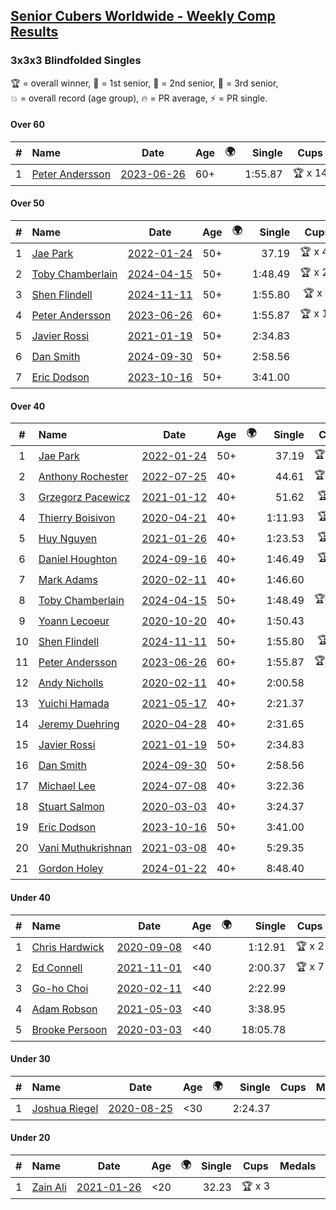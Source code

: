 <style>table {white-space: nowrap;}</style>
<link rel="stylesheet" type="text/css" href="/scw-comp/css/flags.css" />

## [Senior Cubers Worldwide - Weekly Comp Results](/scw-comp/results/)
### 3x3x3 Blindfolded Singles

<span style="white-space: nowrap;">🏆 = overall winner</span>, <span style="white-space: nowrap;">🥇 = 1st senior</span>, <span style="white-space: nowrap;">🥈 = 2nd senior</span>, <span style="white-space: nowrap;">🥉 = 3rd senior</span>, <span style="white-space: nowrap;">💥 = overall record (age group)</span>, <span style="white-space: nowrap;">🔥 = PR average</span>, <span style="white-space: nowrap;">⚡ = PR single</span>.

#### Over 60

| # | Name | Date | Age | 🌍 | Single | Cups | Medals | Achievements | Video |
| :--: | :-- | :--: | :--: | :--: | --: | :--: | :-- | :-- | :-- |
| 1 | [Peter Andersson](../../persons/peter_andersson/333bf.md) | [2023-06-26](../../results/2023-06-26/333bf.md) | 60+ | <i class="flag flag-SE" /> | 1:55.87 | 🏆 x 14 | 🥇 x 16, 🥈 x 14, 🥉 x 6 | 💥 x 8, 🔥 x 3, ⚡ x 7 | [Desktop](https://www.facebook.com/events/1347875969094200/permalink/1350116248870172) / [Mobile](https://m.facebook.com/events/1347875969094200?view=permalink&id=1350116248870172) |

#### Over 50

| # | Name | Date | Age | 🌍 | Single | Cups | Medals | Achievements | Video |
| :--: | :-- | :--: | :--: | :--: | --: | :--: | :-- | :-- | :-- |
| 1 | [Jae Park](../../persons/jae_park/333bf.md) | [2022-01-24](../../results/2022-01-24/333bf.md) | 50+ | <i class="flag flag-US" /> | 37.19 | 🏆 x 47 | 🥇 x 50, 🥈 x 1 | 💥 x 12, 🔥 x 3, ⚡ x 10 | [Desktop](https://www.facebook.com/events/350888393264963/permalink/354157772938025) / [Mobile](https://m.facebook.com/events/350888393264963?view=permalink&id=354157772938025) |
| 2 | [Toby Chamberlain](../../persons/toby_chamberlain/333bf.md) | [2024-04-15](../../results/2024-04-15/333bf.md) | 50+ | <i class="flag flag-AU" /> | 1:48.49 | 🏆 x 20 | 🥇 x 21, 🥈 x 15, 🥉 x 5 | 🔥 x 3, ⚡ x 9 | [Desktop](https://www.facebook.com/events/1083392669419994/permalink/1090167075409220) / [Mobile](https://m.facebook.com/events/1083392669419994?view=permalink&id=1090167075409220) |
| 3 | [Shen Flindell](../../persons/shen_flindell/333bf.md) | [2024-11-11](../../results/2024-11-11/333bf.md) | 50+ | <i class="flag flag-AU" /> | 1:55.80 | 🏆 x 2 | 🥇 x 2, 🥈 x 1, 🥉 x 3 | 🔥 x 2, ⚡ x 3 | [Desktop](https://www.facebook.com/745394767/videos/593097076509883) / [Mobile](https://m.facebook.com/745394767/videos/593097076509883) |
| 4 | [Peter Andersson](../../persons/peter_andersson/333bf.md) | [2023-06-26](../../results/2023-06-26/333bf.md) | 60+ | <i class="flag flag-SE" /> | 1:55.87 | 🏆 x 14 | 🥇 x 16, 🥈 x 14, 🥉 x 6 | 💥 x 8, 🔥 x 3, ⚡ x 7 | [Desktop](https://www.facebook.com/events/1347875969094200/permalink/1350116248870172) / [Mobile](https://m.facebook.com/events/1347875969094200?view=permalink&id=1350116248870172) |
| 5 | [Javier Rossi](../../persons/javier_rossi/333bf.md) | [2021-01-19](../../results/2021-01-19/333bf.md) | 50+ | <i class="flag flag-AR" /> | 2:34.83 |  | 🥇 x 1, 🥈 x 2, 🥉 x 7 | 🔥 x 2, ⚡ x 5 | [Desktop](https://www.facebook.com/100000123498724/videos/4282451065102301) / [Mobile](https://m.facebook.com/100000123498724/videos/4282451065102301) |
| 6 | [Dan Smith](../../persons/dan_smith/333bf.md) | [2024-09-30](../../results/2024-09-30/333bf.md) | 50+ | <i class="flag flag-US" /> | 2:58.56 |  | 🥈 x 1, 🥉 x 3 | 🔥 x 1, ⚡ x 6 | [Desktop](https://www.facebook.com/events/1277054103468955/permalink/1283657769475255) / [Mobile](https://m.facebook.com/events/1277054103468955?view=permalink&id=1283657769475255) |
| 7 | [Eric Dodson](../../persons/eric_dodson/333bf.md) | [2023-10-16](../../results/2023-10-16/333bf.md) | 50+ | <i class="flag flag-US" /> | 3:41.00 |  | 🥉 x 1 | ⚡ x 1 | [Desktop](https://www.facebook.com/events/637374055147584/permalink/639501824934807) / [Mobile](https://m.facebook.com/events/637374055147584?view=permalink&id=639501824934807) |

#### Over 40

| # | Name | Date | Age | 🌍 | Single | Cups | Medals | Achievements | Video |
| :--: | :-- | :--: | :--: | :--: | --: | :--: | :-- | :-- | :-- |
| 1 | [Jae Park](../../persons/jae_park/333bf.md) | [2022-01-24](../../results/2022-01-24/333bf.md) | 50+ | <i class="flag flag-US" /> | 37.19 | 🏆 x 47 | 🥇 x 50, 🥈 x 1 | 💥 x 12, 🔥 x 3, ⚡ x 10 | [Desktop](https://www.facebook.com/events/350888393264963/permalink/354157772938025) / [Mobile](https://m.facebook.com/events/350888393264963?view=permalink&id=354157772938025) |
| 2 | [Anthony Rochester](../../persons/anthony_rochester/333bf.md) | [2022-07-25](../../results/2022-07-25/333bf.md) | 40+ | <i class="flag flag-AU" /> | 44.61 | 🏆 x 18 | 🥇 x 19, 🥈 x 18, 🥉 x 8 | 🔥 x 3, ⚡ x 7 | [Desktop](https://www.facebook.com/events/734219160996929/permalink/738049173947261) / [Mobile](https://m.facebook.com/events/734219160996929?view=permalink&id=738049173947261) |
| 3 | [Grzegorz Pacewicz](../../persons/grzegorz_pacewicz/333bf.md) | [2021-01-12](../../results/2021-01-12/333bf.md) | 40+ | <i class="flag flag-PL" /> | 51.62 | 🏆 x 7 | 🥇 x 7, 🥈 x 11, 🥉 x 3 | 🔥 x 2, ⚡ x 5 | [Desktop](https://www.facebook.com/events/290317685967985/permalink/290420032624417) / [Mobile](https://m.facebook.com/events/290317685967985?view=permalink&id=290420032624417) |
| 4 | [Thierry Boisivon](../../persons/thierry_boisivon/333bf.md) | [2020-04-21](../../results/2020-04-21/333bf.md) | 40+ | <i class="flag flag-FR" /> | 1:11.93 | 🏆 x 3 | 🥇 x 3, 🥈 x 9, 🥉 x 4 | 🔥 x 3, ⚡ x 2 | [Desktop](https://www.facebook.com/events/1312095715657208/permalink/1316281738571939) / [Mobile](https://m.facebook.com/events/1312095715657208?view=permalink&id=1316281738571939) |
| 5 | [Huy Nguyen](../../persons/huy_nguyen/333bf.md) | [2021-01-26](../../results/2021-01-26/333bf.md) | 40+ | <i class="flag flag-CA" /> | 1:23.53 | 🏆 x 3 | 🥇 x 3, 🥈 x 15, 🥉 x 14 | 🔥 x 7, ⚡ x 6 | [Desktop](https://www.facebook.com/events/712047552829208/permalink/715547882479175) / [Mobile](https://m.facebook.com/events/712047552829208?view=permalink&id=715547882479175) |
| 6 | [Daniel Houghton](../../persons/daniel_houghton/333bf.md) | [2024-09-16](../../results/2024-09-16/333bf.md) | 40+ | <i class="flag flag-CH" /> | 1:46.49 | 🏆 x 7 | 🥇 x 7, 🥈 x 8, 🥉 x 8 | 🔥 x 2, ⚡ x 7 | [Desktop](https://www.facebook.com/events/838621045098189/permalink/842175531409407) / [Mobile](https://m.facebook.com/events/838621045098189?view=permalink&id=842175531409407) |
| 7 | [Mark Adams](../../persons/mark_adams/333bf.md) | [2020-02-11](../../results/2020-02-11/333bf.md) | 40+ | <i class="flag flag-GB" /> | 1:46.60 |  | 🥉 x 1 | ⚡ x 1 | [Desktop](https://www.facebook.com/events/173728187264773/permalink/176409236996668) / [Mobile](https://m.facebook.com/events/173728187264773?view=permalink&id=176409236996668) |
| 8 | [Toby Chamberlain](../../persons/toby_chamberlain/333bf.md) | [2024-04-15](../../results/2024-04-15/333bf.md) | 50+ | <i class="flag flag-AU" /> | 1:48.49 | 🏆 x 20 | 🥇 x 21, 🥈 x 15, 🥉 x 5 | 🔥 x 3, ⚡ x 9 | [Desktop](https://www.facebook.com/events/1083392669419994/permalink/1090167075409220) / [Mobile](https://m.facebook.com/events/1083392669419994?view=permalink&id=1090167075409220) |
| 9 | [Yoann Lecoeur](../../persons/yoann_lecoeur/333bf.md) | [2020-10-20](../../results/2020-10-20/333bf.md) | 40+ | <i class="flag flag-FR" /> | 1:50.43 |  | 🥈 x 1, 🥉 x 1 | 🔥 x 1, ⚡ x 3 | [Desktop](https://www.facebook.com/events/365280181488304/permalink/369891551027167) / [Mobile](https://m.facebook.com/events/365280181488304?view=permalink&id=369891551027167) |
| 10 | [Shen Flindell](../../persons/shen_flindell/333bf.md) | [2024-11-11](../../results/2024-11-11/333bf.md) | 50+ | <i class="flag flag-AU" /> | 1:55.80 | 🏆 x 2 | 🥇 x 2, 🥈 x 1, 🥉 x 3 | 🔥 x 2, ⚡ x 3 | [Desktop](https://www.facebook.com/745394767/videos/593097076509883) / [Mobile](https://m.facebook.com/745394767/videos/593097076509883) |
| 11 | [Peter Andersson](../../persons/peter_andersson/333bf.md) | [2023-06-26](../../results/2023-06-26/333bf.md) | 60+ | <i class="flag flag-SE" /> | 1:55.87 | 🏆 x 14 | 🥇 x 16, 🥈 x 14, 🥉 x 6 | 💥 x 8, 🔥 x 3, ⚡ x 7 | [Desktop](https://www.facebook.com/events/1347875969094200/permalink/1350116248870172) / [Mobile](https://m.facebook.com/events/1347875969094200?view=permalink&id=1350116248870172) |
| 12 | [Andy Nicholls](../../persons/andy_nicholls/333bf.md) | [2020-02-11](../../results/2020-02-11/333bf.md) | 40+ | <i class="flag flag-GB" /> | 2:00.58 |  | 🥈 x 2, 🥉 x 3 | 🔥 x 1, ⚡ x 1 | [Desktop](https://www.facebook.com/events/173728187264773/permalink/174217337215858) / [Mobile](https://m.facebook.com/events/173728187264773?view=permalink&id=174217337215858) |
| 13 | [Yuichi Hamada](../../persons/yuichi_hamada/333bf.md) | [2021-05-17](../../results/2021-05-17/333bf.md) | 40+ | <i class="flag flag-JP" /> | 2:21.37 |  | 🥉 x 1 | ⚡ x 1 | [Desktop](https://www.facebook.com/1849183990/videos/10215416741612270) / [Mobile](https://m.facebook.com/1849183990/videos/10215416741612270) |
| 14 | [Jeremy Duehring](../../persons/jeremy_duehring/333bf.md) | [2020-04-28](../../results/2020-04-28/333bf.md) | 40+ | <i class="flag flag-US" /> | 2:31.65 |  | 🥉 x 1 | ⚡ x 3 | [Desktop](https://www.facebook.com/events/534758690547855/permalink/538273463529711) / [Mobile](https://m.facebook.com/events/534758690547855?view=permalink&id=538273463529711) |
| 15 | [Javier Rossi](../../persons/javier_rossi/333bf.md) | [2021-01-19](../../results/2021-01-19/333bf.md) | 50+ | <i class="flag flag-AR" /> | 2:34.83 |  | 🥇 x 1, 🥈 x 2, 🥉 x 7 | 🔥 x 2, ⚡ x 5 | [Desktop](https://www.facebook.com/100000123498724/videos/4282451065102301) / [Mobile](https://m.facebook.com/100000123498724/videos/4282451065102301) |
| 16 | [Dan Smith](../../persons/dan_smith/333bf.md) | [2024-09-30](../../results/2024-09-30/333bf.md) | 50+ | <i class="flag flag-US" /> | 2:58.56 |  | 🥈 x 1, 🥉 x 3 | 🔥 x 1, ⚡ x 6 | [Desktop](https://www.facebook.com/events/1277054103468955/permalink/1283657769475255) / [Mobile](https://m.facebook.com/events/1277054103468955?view=permalink&id=1283657769475255) |
| 17 | [Michael Lee](../../persons/michael_lee/333bf.md) | [2024-07-08](../../results/2024-07-08/333bf.md) | 40+ | <i class="flag flag-US" /> | 3:22.36 |  |  | ⚡ x 1 | [Desktop](https://www.facebook.com/events/1446099522937900/permalink/1452052505675935) / [Mobile](https://m.facebook.com/events/1446099522937900?view=permalink&id=1452052505675935) |
| 18 | [Stuart Salmon](../../persons/stuart_salmon/333bf.md) | [2020-03-03](../../results/2020-03-03/333bf.md) | 40+ | <i class="flag flag-GB" /> | 3:24.37 |  |  | ⚡ x 1 | [Desktop](https://www.facebook.com/events/186820176097844/permalink/188740669239128) / [Mobile](https://m.facebook.com/events/186820176097844?view=permalink&id=188740669239128) |
| 19 | [Eric Dodson](../../persons/eric_dodson/333bf.md) | [2023-10-16](../../results/2023-10-16/333bf.md) | 50+ | <i class="flag flag-US" /> | 3:41.00 |  | 🥉 x 1 | ⚡ x 1 | [Desktop](https://www.facebook.com/events/637374055147584/permalink/639501824934807) / [Mobile](https://m.facebook.com/events/637374055147584?view=permalink&id=639501824934807) |
| 20 | [Vani Muthukrishnan](../../persons/vani_muthukrishnan/333bf.md) | [2021-03-08](../../results/2021-03-08/333bf.md) | 40+ | <i class="flag flag-IN" /> | 5:29.35 |  |  | ⚡ x 1 | [Desktop](https://www.facebook.com/events/903760307058858/permalink/906421063459449) / [Mobile](https://m.facebook.com/events/903760307058858?view=permalink&id=906421063459449) |
| 21 | [Gordon Holey](../../persons/gordon_holey/333bf.md) | [2024-01-22](../../results/2024-01-22/333bf.md) | 40+ | <i class="flag flag-US" /> | 8:48.40 |  | 🥈 x 1, 🥉 x 1 | ⚡ x 2 | [Desktop](https://www.facebook.com/766997877/videos/1046998766529126) / [Mobile](https://m.facebook.com/766997877/videos/1046998766529126) |

#### Under 40

| # | Name | Date | Age | 🌍 | Single | Cups | Medals | Achievements | Video |
| :--: | :-- | :--: | :--: | :--: | --: | :--: | :-- | :-- | :-- |
| 1 | [Chris Hardwick](../../persons/chris_hardwick/333bf.md) | [2020-09-08](../../results/2020-09-08/333bf.md) | <40 | <i class="flag flag-US" /> | 1:12.91 | 🏆 x 2 |  | 🔥 x 6, ⚡ x 6 | [Desktop](https://www.facebook.com/events/255657718878285/permalink/257066415404082) / [Mobile](https://m.facebook.com/events/255657718878285?view=permalink&id=257066415404082) |
| 2 | [Ed Connell](../../persons/ed_connell/333bf.md) | [2021-11-01](../../results/2021-11-01/333bf.md) | <40 | <i class="flag flag-IE" /> | 2:00.37 | 🏆 x 7 |  | 🔥 x 4, ⚡ x 8 | [Desktop](https://www.facebook.com/events/1032479114251866/permalink/1036065803893197) / [Mobile](https://m.facebook.com/events/1032479114251866?view=permalink&id=1036065803893197) |
| 3 | [Go-ho Choi](../../persons/go_ho_choi/333bf.md) | [2020-02-11](../../results/2020-02-11/333bf.md) | <40 | <i class="flag flag-KR" /> | 2:22.99 |  |  | ⚡ x 1 | |
| 4 | [Adam Robson](../../persons/adam_robson/333bf.md) | [2021-05-03](../../results/2021-05-03/333bf.md) | <40 | <i class="flag flag-GB" /> | 3:38.95 |  |  | ⚡ x 1 | [Desktop](https://www.facebook.com/100005428097972/videos/1647281565462764) / [Mobile](https://m.facebook.com/100005428097972/videos/1647281565462764) |
| 5 | [Brooke Persoon](../../persons/brooke_persoon/333bf.md) | [2020-03-03](../../results/2020-03-03/333bf.md) | <40 | <i class="flag flag-US" /> | 18:05.78 |  |  | ⚡ x 1 | [Desktop](https://www.facebook.com/events/186820176097844/permalink/191609515618910) / [Mobile](https://m.facebook.com/events/186820176097844?view=permalink&id=191609515618910) |

#### Under 30

| # | Name | Date | Age | 🌍 | Single | Cups | Medals | Achievements | Video |
| :--: | :-- | :--: | :--: | :--: | --: | :--: | :-- | :-- | :-- |
| 1 | [Joshua Riegel](../../persons/joshua_riegel/333bf.md) | [2020-08-25](../../results/2020-08-25/333bf.md) | <30 | <i class="flag flag-US" /> | 2:24.37 |  |  | 🔥 x 1, ⚡ x 6 | [Desktop](https://www.facebook.com/events/2697073243839990/permalink/2703062579907723) / [Mobile](https://m.facebook.com/events/2697073243839990?view=permalink&id=2703062579907723) |

#### Under 20

| # | Name | Date | Age | 🌍 | Single | Cups | Medals | Achievements | Video |
| :--: | :-- | :--: | :--: | :--: | --: | :--: | :-- | :-- | :-- |
| 1 | [Zain Ali](../../persons/zain_ali/333bf.md) | [2021-01-26](../../results/2021-01-26/333bf.md) | <20 | <i class="flag flag-IN" /> | 32.23 | 🏆 x 3 |  | 💥 x 2, 🔥 x 1, ⚡ x 3 | [Desktop](https://www.facebook.com/100050006134092/videos/237332074610329) / [Mobile](https://m.facebook.com/100050006134092/videos/237332074610329) |


<!-- Global site tag (gtag.js) - Google Analytics -->
<script async src="https://www.googletagmanager.com/gtag/js?id=UA-86348435-3"></script>
<script>window.dataLayer = window.dataLayer || []; function gtag() {dataLayer.push(arguments);} gtag('js', new Date()); gtag('config', 'UA-86348435-3');</script>
